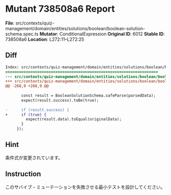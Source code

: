 # Mutant 738508a6 Report

**File**: src/contexts/quiz-management/domain/entities/solutions/boolean/boolean-solution-schema.spec.ts
**Mutator**: ConditionalExpression
**Original ID**: 6012
**Stable ID**: 738508a6
**Location**: L272:11–L272:25

## Diff

```diff
Index: src/contexts/quiz-management/domain/entities/solutions/boolean/boolean-solution-schema.spec.ts
===================================================================
--- src/contexts/quiz-management/domain/entities/solutions/boolean/boolean-solution-schema.spec.ts	original
+++ src/contexts/quiz-management/domain/entities/solutions/boolean/boolean-solution-schema.spec.ts	mutated #6012
@@ -268,9 +268,9 @@
 
       const result = BooleanSolutionSchema.safeParse(parsedData);
       expect(result.success).toBe(true);
 
-      if (result.success) {
+      if (true) {
         expect(result.data).toEqual(originalData);
       }
     });
```

## Hint

条件式が変更されています。

## Instruction

このサバイブ・ミューテーションを失敗させる最小テストを設計してください。
